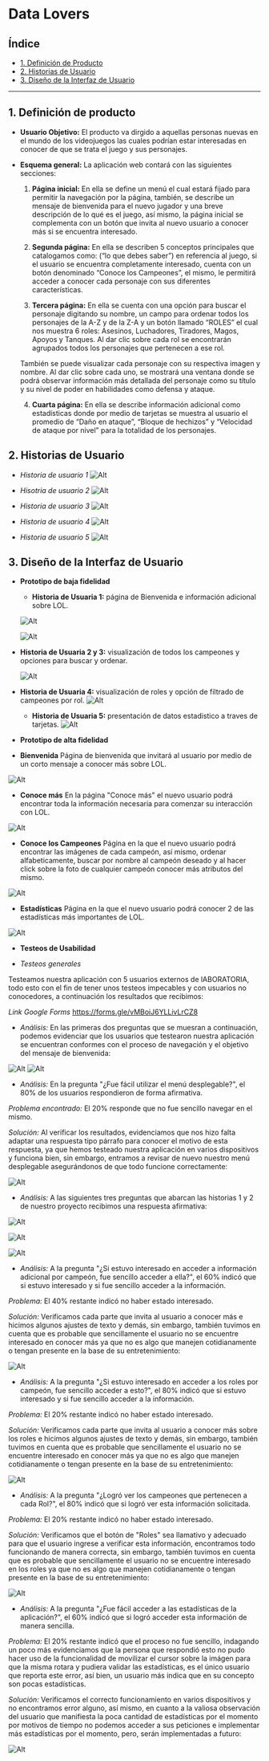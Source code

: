 # Data Lovers

## Índice

* [1. Definición de Producto](#1-definición-de-producto)
* [2. Historias de Usuario](#2-historias-de-usuario)
* [3. Diseño de la Interfaz de Usuario](#3-diseño-de-la-interfaz-de-usuario)

***

## 1. Definición de producto

  * **Usuario Objetivo:** El producto va dirgido a aquellas personas nuevas en el mundo de los videojuegos las cuales podrían estar interesadas en conocer de que se trata el juego y sus personajes. 

  * **Esquema general:** La aplicación web contará con las siguientes secciones:

    1. **Página inicial:** En ella se define un menú el cual estará fijado para permitir la navegación por la página, también, se describe un mensaje de bienvenida para el nuevo jugador y una breve descripción de lo qué es el juego, así mismo, la página inicial se complementa con un botón que invita al nuevo usuario a conocer más si se encuentra interesado.

    2. **Segunda página:** En ella se describen 5 conceptos principales que catalogamos como: (“lo que debes saber”) en referencia al juego, si el usuario se encuentra completamente interesado, cuenta con un botón denominado “Conoce los Campeones”, el mismo, le permitirá acceder a conocer cada personaje con sus diferentes características.

    3. **Tercera página:** En ella se cuenta con una opción para buscar el personaje digitando su nombre, un campo para ordenar todos los personajes de la A-Z y de la Z-A y un botón llamado “ROLES” el cual nos muestra 6 roles: Asesinos, Luchadores, Tiradores, Magos, Apoyos y Tanques. Al dar clic sobre cada rol se encontrarán agrupados todos los personajes que pertenecen a ese rol.  

    También se puede visualizar cada personaje con su respectiva imagen y nombre. Al dar clic sobre cada uno, se mostrará una ventana donde se podrá observar información más detallada del personaje como su título y su nivel de poder en habilidades como defensa y ataque.

    4. **Cuarta página:** En ella se describe información adicional como estadísticas donde por medio de tarjetas se muestra al usuario el promedio de “Daño en ataque”, “Bloque de hechizos” y “Velocidad de ataque por nivel” para la totalidad de los personajes.



## 2. Historias de Usuario

  - *Historia de usuario 1*
  ![Alt](/prototype/HUser1.png)

  - *Hisotria de usuario 2*
    ![Alt](/prototype/HUser2.png)

  - *Historia de usuario 3*
    ![Alt](/prototype/HUser3.png)

  - *Historia de usuario 4*
    ![Alt](/prototype/HUser4.png)

  - *Historia de usuario 5*
    ![Alt](/prototype/HUser5.png)


## 3. Diseño de la Interfaz de Usuario

 * **Prototipo de baja fidelidad**

   - **Historia de Usuaria 1:** página de Bienvenida e información adicional sobre LOL.

    ![Alt](/prototype/Bienvenida%20HU1.jpg)
  
    ![Alt](/prototype/HU1.jpg)

  - **Historia de Usuaria 2 y 3:** visualización de todos los campeones y opciones para buscar y ordenar.

    ![Alt](/prototype/HU2%20y%20HU3.jpg)

  - **Historia de Usuaria 4:** visualización de roles y opción de filtrado de campeones por rol. 
    ![Alt](/prototype/HU4.jpg)

    - **Historia de Usuaria 5:** presentación de datos estadistico a traves de tarjetas.
    ![Alt](/prototype//HU5.jpg)

 * **Prototipo de alta fidelidad**

  - **Bienvenida** Página de bienvenida que invitará al usuario por medio de un corto mensaje a conocer más sobre LOL.

  ![Alt](/prototype/Pg-1Figma..png)

  - **Conoce más** En la página "Conoce más" el nuevo usuario podrá encontrar toda la información necesaria para comenzar su interacción con LOL.

  ![Alt](/prototype/Pg-2Figma..png)

  - **Conoce los Campeones** Página en la que el nuevo usuario podrá encontrar las imágenes de cada campeón, así mismo, ordenar alfabeticamente, buscar por nombre al campeón deseado y al hacer click sobre la foto de cualquier campeón conocer más atributos del mismo.

  ![Alt](prototype/Pg-3Figma..png)

  - **Estadísticas** Página en la que el nuevo usuario podrá conocer 2 de las estadísticas más importantes de LOL.

  ![Alt](/prototype/Pg-4Figma..png)

 * **Testeos de Usabilidad**

 - *Testeos generales* 

Testeamos nuestra aplicación con 5 usuarios externos de lABORATORIA, todo esto con el fin de tener unos testeos impecables y con usuarios no conocedores, a continuación los resultados que recibimos:

*Link Google Forms* https://forms.gle/vMBoiJ6YLLivLrCZ8

   - *Análisis:* En las primeras dos preguntas que se muesran a continuación, podemos evidenciar que los usuarios que testearon nuestra aplicación se encuentran conformes con el proceso de navegación y el objetivo del mensaje de bienvenida:

  ![Alt](/prototype/TU1.png)
  ![Alt](/prototype/TU2.png)

  - *Análisis:* En la pregunta "¿Fue fácil utilizar el menú desplegable?", el 80% de los usuarios respondieron de    forma afirmativa.

  *Problema encontrado:* El 20% responde que no fue sencillo navegar en el mismo.

  *Solución:* Al verificar los resultados, evidenciamos que nos hizo falta adaptar una respuesta tipo párrafo para conocer el motivo de esta respuesta, ya que hemos testeado nuestra aplicación en varios dispositivos y funciona bien, sin embargo, entramos a revisar de nuevo nuestro menú desplegable asegurándonos de que todo funcione correctamente:

  ![Alt](/prototype/TU3.png)

  - *Análisis:* A las siguientes tres preguntas que abarcan las historias 1 y 2 de nuestro proyecto recibimos una respuesta afirmativa:

  ![Alt](/prototype/TU4.png)

  ![Alt](/prototype/TU5.png)

  ![Alt](/prototype/TU6.png)

  - *Análisis:* A la pregunta "¿Si estuvo interesado en acceder a información adicional por campeón, fue sencillo acceder a ella?", el 60% indicó que si estuvo interesado y si fue sencillo acceder a la información.

  *Problema:* El 40% restante indicó no haber estado interesado.

  *Solución:* Verificamos cada parte que invita al usuario a conocer más e hicimos algunos ajustes de texto y demás, sin embargo, también tuvimos en cuenta que es probable que sencillamente el usuario no se encuentre interesado en conocer más ya que no es algo que manejen cotidianamente o tengan presente en la base de su entretenimiento:

  ![Alt](/prototype/TU7.png)

  - *Análisis:* A la pregunta "¿Si estuvo interesado en acceder a los roles por campeón, fue sencillo acceder a esto?", el 80% indicó que si estuvo interesado y si fue sencillo acceder a la información.

  *Problema:* El 20% restante indicó no haber estado interesado.

  *Solución:* Verificamos cada parte que invita al usuario a conocer más sobre los roles e hicimos algunos ajustes de texto y demás, sin embargo, también tuvimos en cuenta que es probable que sencillamente el usuario no se encuentre interesado en conocer más ya que no es algo que manejen cotidianamente o tengan presente en la base de su entretenimiento:

  ![Alt](/prototype/TU8.png)

  - *Análisis:* A la pregunta "¿Logró ver los campeones que pertenecen a cada Rol?", el 80% indicó que si logró ver esta información solicitada.

  *Problema:* El 20% restante indicó no haber estado interesado.

  *Solución:* Verificamos que el botón de "Roles" sea llamativo y adecuado para que el usuario ingrese a verificar esta información, encontramos todo funcionando de manera correcta, sin embargo, también tuvimos en cuenta que es probable que sencillamente el usuario no se encuentre interesado en los roles  ya que no es algo que manejen cotidianamente o tengan presente en la base de su entretenimiento:

  ![Alt](/prototype/TU9.png)

  - *Análisis:* A la pregunta "¿Fue fácil acceder a las estadísticas de la aplicación?", el 60% indicó que si logró acceder esta información de manera sencilla.

  *Problema:* El 20% restante indicó que el proceso no fue sencillo, indagando un poco más evidenciamos que la persona que respondió esto no pudo hacer uso de la funcionalidad de movilizar el cursor sobre la imágen para que la misma rotara y pudiera validar las estadísticas, es el único usuario que reporta este error, así bien, un usuario más indica que en su concepto son pocas estadísticas.

  *Solución:* Verificamos el correcto funcionamiento en varios dispositivos y no encontramos error alguno, así mismo, en cuanto a la valiosa observación del usuario que manifiesta la poca cantidad de estadísticas por el momento por motivos de tiempo no podemos acceder a sus peticiones e implementar más estadísticas por el momento, pero, serán implementadas a futuro:

  ![Alt](/prototype/TU11.png)